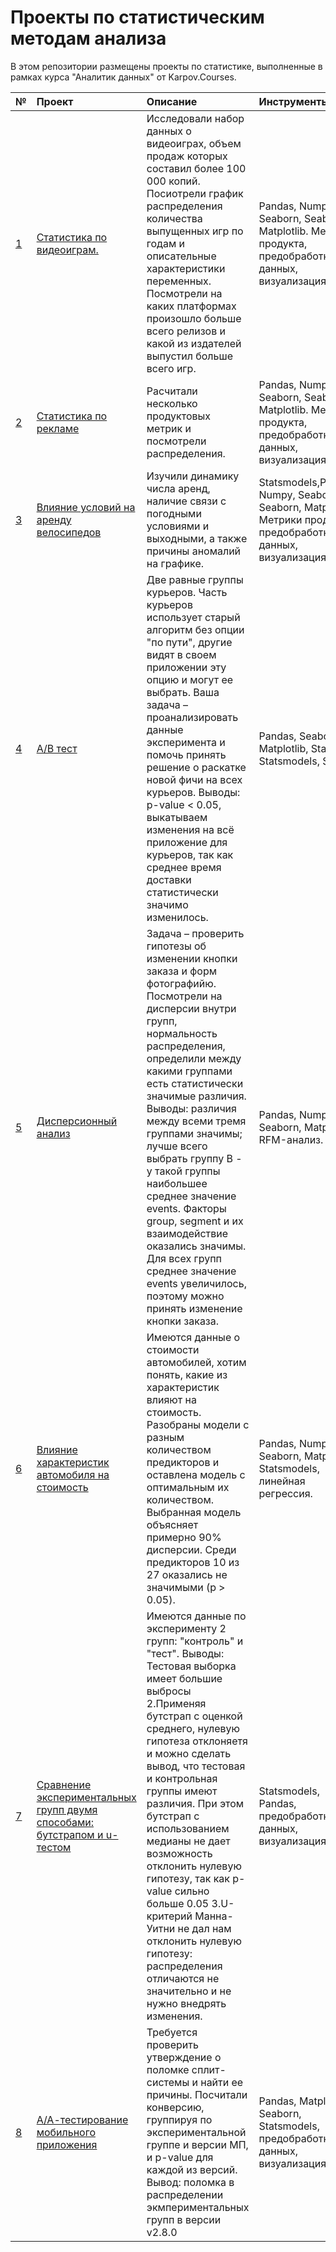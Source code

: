 ﻿# Проекты по cтатистическим методам анализа
В этом репозитории размещены проекты по статистике, выполненные в рамках курса "Аналитик данных" от Karpov.Courses.  


[id1]: https://github.com/Varenya-TV/statistic-projects/blob/main/project_1.ipynb
[id2]: https://github.com/Varenya-TV/statistic-projects/blob/main/project_2.ipynb
[id3]: https://github.com/Varenya-TV/statistic-projects/blob/main/project_3.ipynb
[id4]: https://github.com/Varenya-TV/statistic-projects/blob/main/project_4_t-test.ipynb
[id5]: https://github.com/Varenya-TV/statistic-projects/blob/main/project_5_ANOVA.ipynb
[id6]: https://github.com/Varenya-TV/statistic-projects/blob/main/project_7_regression.ipynb
[id7]: https://github.com/Varenya-TV/statistic-projects/blob/main/project_8_bootstrap.ipynb
[id8]: https://github.com/Varenya-TV/statistic-projects/blob/main/project_9_AA-test.ipynb


| № | Проект | Описание | Инструменты |
| :- | :--------------------- | :---------------------------| :---------------------------|
| [1][id1]  | [Статистика по видеоиграм.][id1] | Исследовали набор данных о видеоиграх, объем продаж которых составил более 100 000 копий. Посиотрели график распределения количества выпущенных игр по годам и описательные характеристики переменных. Посмотрели на каких платформах произошло больше всего релизов и какой из издателей выпустил больше всего игр. | Pandas, Numpy, Seaborn, Seaborn, Matplotlib. Метрики продукта, предобработка данных, визуализация. |
| [2][id2]  | [Статистика по рекламе][id2] | Расчитали несколько продуктовых метрик и посмотрели распределения. | Pandas, Numpy, Seaborn, Seaborn, Matplotlib. Метрики продукта, предобработка данных, визуализация. |
| [3][id3]  | [Влияние условий на аренду велосипедов][id3] | Изучили динамику числа аренд, наличие связи с погодными условиями и выходными, а также причины аномалий на графике.| Statsmodels,Pandas, Numpy, Seaborn, Seaborn, Matplotlib. Метрики продукта, предобработка данных, визуализация. |
| [4][id4]  | [А/В тест][id4] |  Две равные группы курьеров. Часть курьеров использует старый алгоритм без опции "по пути", другие видят в своем приложении эту опцию и могут ее выбрать. Ваша задача – проанализировать данные эксперимента и помочь принять решение о раскатке новой фичи на всех курьеров. Выводы: р-value < 0.05, выкатываем изменения на всё приложение для курьеров, так как среднее время доставки статистически значимо изменилось.  | Pandas, Seaborn, Matplotlib, Stats, Statsmodels, Scipy |
| [5][id5]  | [Дисперсионный анализ][id5] | Задача – проверить гипотезы об изменении кнопки заказа и форм фотографийю. Посмотрели на дисперсии внутри групп, нормальность распределения, определили между какими группами есть статистически значимые различия. Выводы: различия между всеми тремя группами значимы; лучше всего выбрать группу B - у такой группы наибольшее среднее значение events. Факторы group, segment и их взаимодействие оказались значимы. Для всех групп среднее значение events увеличилось, поэтому можно принять изменение кнопки заказа.  | Pandas, Numpy, Seaborn, Matplotlib, RFM-анализ. |
| [6][id6]  | [Влияние характеристик автомобиля на стоимость][id6] | Имеются данные о стоимости автомобилей, хотим понять, какие из характеристик влияют на стоимость. Разобраны модели с разным количеством предикторов и оставлена модель с оптимальным их количеством. Выбранная модель объясняет примерно 90% дисперсии. Среди предикторов 10 из 27 оказались не значимыми (p > 0.05). | Pandas, Numpy, Seaborn, Matplotlib, Statsmodels, линейная регрессия. |
| [7][id7] | [Сравнение экспериментальных групп двумя способами: бутстрапом и u-тестом][id7] | Имеются данные по эксперименту 2 групп: "контроль" и "тест". Выводы: Тестовая выборка имеет большие выбросы 2.Применяя бутстрап с оценкой среднего, нулевую гипотеза отклоняетя и можно сделать вывод, что тестовая и контрольная группы имеют различия. При этом бутстрап с использованием медианы не дает возможность отклонить нулевую гипотезу, так как p-value сильно больше 0.05 3.U-критерий Манна-Уитни не дал нам отклонить нулевую гипотезу: распределения отличаются не значительно и не нужно внедрять изменения. | Statsmodels, Pandas, предобработка данных, визуализация. |
| [8][id8]  | [А/А-тестирование мобильного приложения][id8] | Требуется проверить утверждение о поломке сплит-системы и найти ее причины. Посчитали конверсию, группируя по экспериментальной группе и версии МП, и p-value для каждой из версий. Вывод: поломка в распределении экмпериментальных групп в версии v2.8.0 | Pandas, Matplotlib, Seaborn, Statsmodels, предобработка данных, визуализация. |
